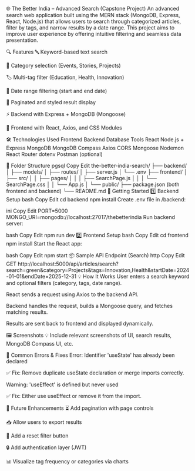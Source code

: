 🌐 The Better India – Advanced Search (Capstone Project)
An advanced search web application built using the MERN stack (MongoDB, Express, React, Node.js) that allows users to search through categorized articles, filter by tags, and narrow results by a date range. This project aims to improve user experience by offering intuitive filtering and seamless data presentation.

🔍 Features
🔤 Keyword-based text search

📂 Category selection (Events, Stories, Projects)

🏷️ Multi-tag filter (Education, Health, Innovation)

📆 Date range filtering (start and end date)

📄 Paginated and styled result display

⚡ Backend with Express + MongoDB (Mongoose)

🧠 Frontend with React, Axios, and CSS Modules

🛠️ Technologies Used
Frontend	Backend	Database	Tools
React	Node.js + Express	MongoDB	MongoDB Compass
Axios	CORS	Mongoose	Nodemon
React Router	dotenv		Postman (optional)

📁 Folder Structure
pgsql
Copy
Edit
the-better-india-search/
├── backend/
│   ├── models/
│   ├── routes/
│   ├── server.js
│   └── .env
├── frontend/
│   ├── src/
│   │   ├── pages/
│   │   │   ├── SearchPage.js
│   │   │   └── SearchPage.css
│   │   └── App.js
│   └── public/
├── package.json (both frontend and backend)
└── README.md
🚀 Getting Started
1️⃣ Backend Setup
bash
Copy
Edit
cd backend
npm install
Create .env file in /backend:

ini
Copy
Edit
PORT=5000
MONGO_URI=mongodb://localhost:27017/thebetterindia
Run backend server:

bash
Copy
Edit
npm run dev
2️⃣ Frontend Setup
bash
Copy
Edit
cd frontend
npm install
Start the React app:

bash
Copy
Edit
npm start
📦 Sample API Endpoint (Search)
http
Copy
Edit
GET http://localhost:5000/api/articles/search?search=green&category=Projects&tags=Innovation,Health&startDate=2024-01-01&endDate=2025-12-31
💡 How It Works
User enters a search keyword and optional filters (category, tags, date range).

React sends a request using Axios to the backend API.

Backend handles the request, builds a Mongoose query, and fetches matching results.

Results are sent back to frontend and displayed dynamically.

🖼️ Screenshots
💡 Include relevant screenshots of UI, search results, MongoDB Compass UI, etc.

🐞 Common Errors & Fixes
Error: Identifier 'useState' has already been declared

✅ Fix: Remove duplicate useState declaration or merge imports correctly.

Warning: 'useEffect' is defined but never used

✅ Fix: Either use useEffect or remove it from the import.

🧠 Future Enhancements
⏳ Add pagination with page controls

📥 Allow users to export results

🧼 Add a reset filter button

🔒 Add authentication layer (JWT)

📊 Visualize tag frequency or categories via charts